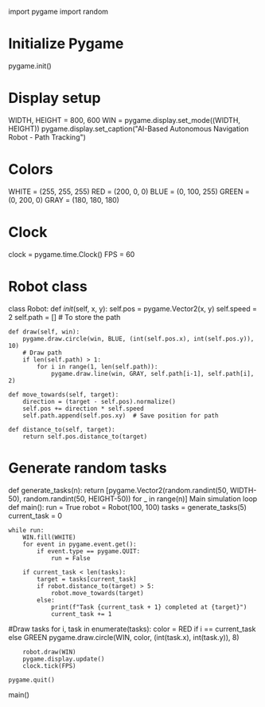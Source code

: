 import pygame
import random

# Initialize Pygame
pygame.init()

# Display setup
WIDTH, HEIGHT = 800, 600
WIN = pygame.display.set_mode((WIDTH, HEIGHT))
pygame.display.set_caption("AI-Based Autonomous Navigation Robot - Path Tracking")

# Colors
WHITE = (255, 255, 255)
RED = (200, 0, 0)
BLUE = (0, 100, 255)
GREEN = (0, 200, 0)
GRAY = (180, 180, 180)

# Clock
clock = pygame.time.Clock()
FPS = 60

# Robot class
class Robot:
    def _init_(self, x, y):
        self.pos = pygame.Vector2(x, y)
        self.speed = 2
        self.path = []  # To store the path

    def draw(self, win):
        pygame.draw.circle(win, BLUE, (int(self.pos.x), int(self.pos.y)), 10)
        # Draw path
        if len(self.path) > 1:
            for i in range(1, len(self.path)):
                pygame.draw.line(win, GRAY, self.path[i-1], self.path[i], 2)

    def move_towards(self, target):
        direction = (target - self.pos).normalize()
        self.pos += direction * self.speed
        self.path.append(self.pos.xy)  # Save position for path

    def distance_to(self, target):
        return self.pos.distance_to(target)

# Generate random tasks
def generate_tasks(n):
    return [pygame.Vector2(random.randint(50, WIDTH-50), random.randint(50, HEIGHT-50)) for _ in range(n)]
 Main simulation loop
def main():
    run = True
    robot = Robot(100, 100)
    tasks = generate_tasks(5)
    current_task = 0

    while run:
        WIN.fill(WHITE)
        for event in pygame.event.get():
            if event.type == pygame.QUIT:
                run = False

        if current_task < len(tasks):
            target = tasks[current_task]
            if robot.distance_to(target) > 5:
                robot.move_towards(target)
            else:
                print(f"Task {current_task + 1} completed at {target}")
                current_task += 1
 #Draw tasks
        for i, task in enumerate(tasks):
            color = RED if i == current_task else GREEN
            pygame.draw.circle(WIN, color, (int(task.x), int(task.y)), 8)

        robot.draw(WIN)
        pygame.display.update()
        clock.tick(FPS)

    pygame.quit()

main()
